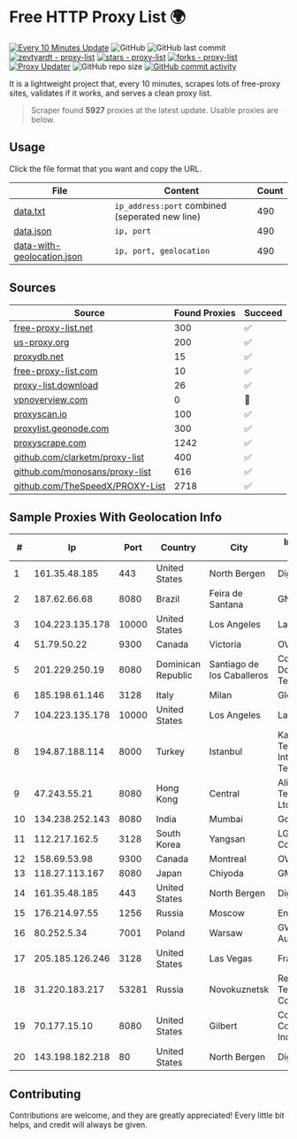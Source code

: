 
# Free HTTP Proxy List 🌍

[![Every 10 Minutes Update](https://github.com/mertguvencli/http-proxy-list/actions/workflows/main.yml/badge.svg?branch=main)](https://github.com/mertguvencli/http-proxy-list/actions/workflows/main.yml)
![GitHub](https://img.shields.io/github/license/mertguvencli/http-proxy-list)
![GitHub last commit](https://img.shields.io/github/last-commit/mertguvencli/http-proxy-list)
[![zevtyardt - proxy-list](https://img.shields.io/static/v1?label=zevtyardt&message=proxy-list&color=blue&logo=github)](https://github.com/zevtyardt/proxy-list "Go to GitHub repo")
[![stars - proxy-list](https://img.shields.io/github/stars/zevtyardt/proxy-list?style=social)](https://github.com/zevtyardt/proxy-list)
[![forks - proxy-list](https://img.shields.io/github/forks/zevtyardt/proxy-list?style=social)](https://github.com/zevtyardt/proxy-list)
[![Proxy Updater](https://github.com/zevtyardt/proxy-list/workflows/Proxy%20Updater/badge.svg)](https://github.com/zevtyardt/proxy-list/actions?query=workflow:"Proxy+Updater")
![GitHub repo size](https://img.shields.io/github/repo-size/zevtyardt/proxy-list)
[![GitHub commit activity](https://img.shields.io/github/commit-activity/m/zevtyardt/proxy-list?logo=commits)](https://github.com/zevtyardt/proxy-list/commits/main)

It is a lightweight project that, every 10 minutes, scrapes lots of free-proxy sites, validates if it works, and serves a clean proxy list.

> Scraper found **5927** proxies at the latest update. Usable proxies are below.

## Usage

Click the file format that you want and copy the URL.

|File|Content|Count|
|----|-------|-----|
|[data.txt](https://raw.githubusercontent.com/mertguvencli/http-proxy-list/main/proxy-list/data.txt)|`ip_address:port` combined (seperated new line)|490|
|[data.json](https://raw.githubusercontent.com/mertguvencli/http-proxy-list/main/proxy-list/data.json)|`ip, port`|490|
|[data-with-geolocation.json](https://raw.githubusercontent.com/mertguvencli/http-proxy-list/main/proxy-list/data-with-geolocation.json)|`ip, port, geolocation`|490|

## Sources

|Source|Found Proxies|Succeed|
|------|-------------|-------|
|[free-proxy-list.net](https://free-proxy-list.net)|300|✅|
|[us-proxy.org](https://www.us-proxy.org)|200|✅|
|[proxydb.net](http://proxydb.net)|15|✅|
|[free-proxy-list.com](https://free-proxy-list.com/?page=&port=&type%5B%5D=http&type%5B%5D=https&up_time=0&search=Search)|10|✅|
|[proxy-list.download](https://www.proxy-list.download/HTTP)|26|✅|
|[vpnoverview.com](https://vpnoverview.com/privacy/anonymous-browsing/free-proxy-servers)|0|🚫|
|[proxyscan.io](https://www.proxyscan.io)|100|✅|
|[proxylist.geonode.com](https://proxylist.geonode.com/api/proxy-list?limit=300&page=1&sort_by=lastChecked&sort_type=desc&protocols=http,https)|300|✅|
|[proxyscrape.com](https://api.proxyscrape.com/v2/?request=displayproxies&protocol=http&timeout=10000&country=all&ssl=all&anonymity=all)|1242|✅|
|[github.com/clarketm/proxy-list](https://raw.githubusercontent.com/clarketm/proxy-list/master/proxy-list-raw.txt)|400|✅|
|[github.com/monosans/proxy-list](https://raw.githubusercontent.com/monosans/proxy-list/main/proxies/http.txt)|616|✅|
|[github.com/TheSpeedX/PROXY-List](https://raw.githubusercontent.com/TheSpeedX/PROXY-List/master/http.txt)|2718|✅|


## Sample Proxies With Geolocation Info

|#|Ip|Port|Country|City|Internet Service Provider|
|-|--|----|-------|----|-------------------------|
|1|161.35.48.185|443|United States|North Bergen|DigitalOcean, LLC|
|2|187.62.66.68|8080|Brazil|Feira de Santana|GN TELECOM|
|3|104.223.135.178|10000|United States|Los Angeles|LayerHost|
|4|51.79.50.22|9300|Canada|Victoria|OVH SAS|
|5|201.229.250.19|8080|Dominican Republic|Santiago de los Caballeros|Compañía Dominicana de Teléfonos S. A.|
|6|185.198.61.146|3128|Italy|Milan|Global Router LLC|
|7|104.223.135.178|10000|United States|Los Angeles|LayerHost|
|8|194.87.188.114|8000|Turkey|Istanbul|Kadir Huseyin Tezcan Nosspeed Internet Teknolojileri|
|9|47.243.55.21|8080|Hong Kong|Central|Alibaba (US) Technology Co., Ltd.|
|10|134.238.252.143|8080|India|Mumbai|Google LLC|
|11|112.217.162.5|3128|South Korea|Yangsan|LG DACOM Corporation|
|12|158.69.53.98|9300|Canada|Montreal|OVH SAS|
|13|118.27.113.167|8080|Japan|Chiyoda|GMO Internet, Inc.|
|14|161.35.48.185|443|United States|North Bergen|DigitalOcean, LLC|
|15|176.214.97.55|1256|Russia|Moscow|Enforta-MSK|
|16|80.252.5.34|7001|Poland|Warsaw|GWNET Autonomus System|
|17|205.185.126.246|3128|United States|Las Vegas|FranTech Solutions|
|18|31.220.183.217|53281|Russia|Novokuznetsk|Regional Digital Telecommunication Company|
|19|70.177.15.10|8080|United States|Gilbert|Cox Communications Inc.|
|20|143.198.182.218|80|United States|North Bergen|DigitalOcean, LLC|



## Contributing

Contributions are welcome, and they are greatly appreciated! Every
little bit helps, and credit will always be given.

